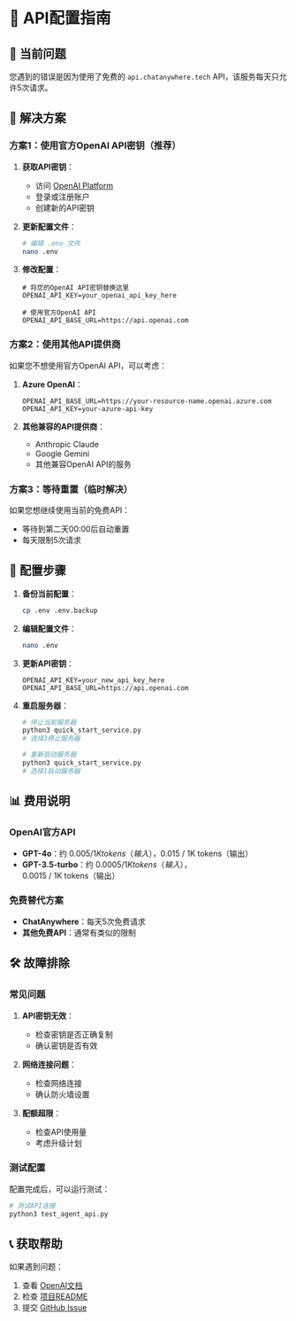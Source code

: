 # 🔑 API配置指南

## 🚨 当前问题

您遇到的错误是因为使用了免费的 `api.chatanywhere.tech` API，该服务每天只允许5次请求。

## 🎯 解决方案

### 方案1：使用官方OpenAI API密钥（推荐）

1. **获取API密钥**：
   - 访问 [OpenAI Platform](https://platform.openai.com/api-keys)
   - 登录或注册账户
   - 创建新的API密钥

2. **更新配置文件**：
   ```bash
   # 编辑 .env 文件
   nano .env
   ```

3. **修改配置**：
   ```env
   # 将您的OpenAI API密钥替换这里
   OPENAI_API_KEY=your_openai_api_key_here
   
   # 使用官方OpenAI API
   OPENAI_API_BASE_URL=https://api.openai.com
   ```

### 方案2：使用其他API提供商

如果您不想使用官方OpenAI API，可以考虑：

1. **Azure OpenAI**：
   ```env
   OPENAI_API_BASE_URL=https://your-resource-name.openai.azure.com
   OPENAI_API_KEY=your-azure-api-key
   ```

2. **其他兼容的API提供商**：
   - Anthropic Claude
   - Google Gemini
   - 其他兼容OpenAI API的服务

### 方案3：等待重置（临时解决）

如果您想继续使用当前的免费API：
- 等待到第二天00:00后自动重置
- 每天限制5次请求

## 🔧 配置步骤

1. **备份当前配置**：
   ```bash
   cp .env .env.backup
   ```

2. **编辑配置文件**：
   ```bash
   nano .env
   ```

3. **更新API密钥**：
   ```env
   OPENAI_API_KEY=your_new_api_key_here
   OPENAI_API_BASE_URL=https://api.openai.com
   ```

4. **重启服务器**：
   ```bash
   # 停止当前服务器
   python3 quick_start_service.py
   # 选择3停止服务器
   
   # 重新启动服务器
   python3 quick_start_service.py
   # 选择1启动服务器
   ```

## 📊 费用说明

### OpenAI官方API
- **GPT-4o**：约 $0.005 / 1K tokens（输入），$0.015 / 1K tokens（输出）
- **GPT-3.5-turbo**：约 $0.0005 / 1K tokens（输入），$0.0015 / 1K tokens（输出）

### 免费替代方案
- **ChatAnywhere**：每天5次免费请求
- **其他免费API**：通常有类似的限制

## 🛠️ 故障排除

### 常见问题

1. **API密钥无效**：
   - 检查密钥是否正确复制
   - 确认密钥是否有效

2. **网络连接问题**：
   - 检查网络连接
   - 确认防火墙设置

3. **配额超限**：
   - 检查API使用量
   - 考虑升级计划

### 测试配置

配置完成后，可以运行测试：

```bash
# 测试API连接
python3 test_agent_api.py
```

## 📞 获取帮助

如果遇到问题：
1. 查看 [OpenAI文档](https://platform.openai.com/docs)
2. 检查 [项目README](README.md)
3. 提交 [GitHub Issue](https://github.com/your-repo/issues)
